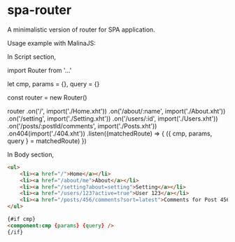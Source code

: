 # spa-router

A minimalistic version of router for SPA application.

Usage example with MalinaJS:

In Script section,

import Router from '...'

let cmp,
params = {},
query = {}

const router = new Router()

router
.on('/', import('./Home.xht'))
.on('/about/:name', import('./About.xht'))
.on('/setting', import('./Setting.xht'))
.on('/users/:id', import('./Users.xht'))
.on('/posts/:postId/comments', import('./Posts.xht'))
.on404(import('./404.xht'))
.listen((matchedRoute) => {
({ cmp, params, query } = matchedRoute)
})

In Body section,

```html
<ul>
    <li><a href="/">Home</a></li>
    <li><a href="/about/me">About</a></li>
    <li><a href="/setting?about=setting">Setting</a></li>
    <li><a href="/users/123?active=true">User 123</a></li>
    <li><a href="/posts/456/comments?sort=latest">Comments for Post 456</a></li>
</ul>

{#if cmp}
<component:cmp {params} {query} />
{/if}
```
